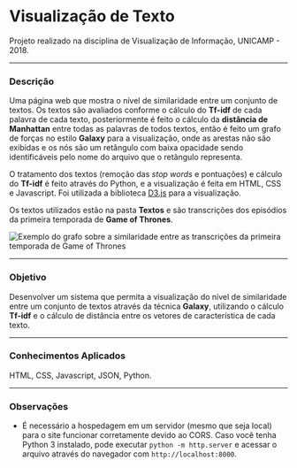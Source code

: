 # Visualização de Texto
Projeto realizado na disciplina de Visualização de Informação, UNICAMP - 2018.

***
### Descrição
Uma página web que mostra o nível de similaridade entre um conjunto de textos. Os textos são avaliados conforme o cálculo do **Tf-idf** de cada palavra de cada texto, posteriormente é feito o cálculo da **distância de Manhattan** entre todas as palavras de todos textos, então é feito um grafo de forças no estilo **Galaxy** para a visualização, onde as arestas não são exibidas e os nós são um retângulo com baixa opacidade sendo identificáveis pelo nome do arquivo que o retângulo representa.

O tratamento dos textos (remoção das _stop words_ e pontuações) e cálculo do **Tf-idf** é feito através do Python, e a visualização é feita em HTML, CSS e Javascript. Foi utilizada a biblioteca [D3.js](https://d3js.org/) para a visualização.

Os textos utilizados estão na pasta **Textos** e são transcrições dos episódios da primeira temporada de **Game of Thrones**.

![Exemplo do grafo sobre a similaridade entre as transcrições da primeira temporada de Game of Thrones](https://i.imgur.com/zul6v1Z.png)

***
### Objetivo
Desenvolver um sistema que permita a visualização do nível de similaridade entre um conjunto de textos através da técnica **Galaxy**, utilizando o cálculo **Tf-idf** e o cálculo de distância entre os vetores de característica de cada texto.

***
### Conhecimentos Aplicados
HTML, CSS, Javascript, JSON, Python.

***
### Observações
* É necessário a hospedagem em um servidor (mesmo que seja local) para o site funcionar corretamente devido ao CORS. Caso você tenha Python 3 instalado, pode executar `python -m http.server` e acessar o arquivo através do navegador com `http://localhost:8000`.
